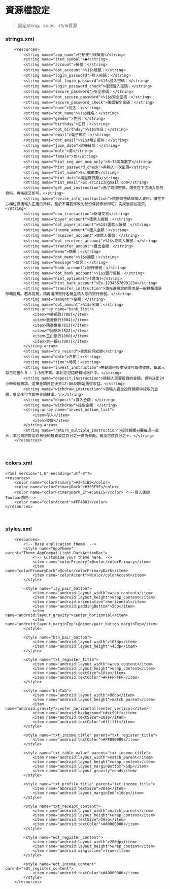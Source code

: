 # 資源檔設定
>設定string、color、style資源
>

### strings.xml
        <resources>
            <string name="app_name">行動支付模擬器</string>
            <string name="item_symbol">●</string>
            <string name="account">帳號：</string>
            <string name="dot_account">%1$s帳號：</string>
            <string name="login_password">登入密碼：</string>
            <string name="dot_login_password">%1$s登入密碼：</string>
            <string name="login_password_check">確認登入密碼：</string>
            <string name="secure_password">安全密碼：</string>
            <string name="dot_secure_password">%1$s安全密碼：</string>
            <string name="secure_password_check">確認安全密碼：</string>
            <string name="name">姓名：</string>
            <string name="dot_name">%1$s姓名：</string>
            <string name="gender">性別：</string>
            <string name="birthday">生日：</string>
            <string name="dot_birthday">%1$s生日：</string>
            <string name="email">電子郵件：</string>
            <string name="dot_email">%1$s電子郵件：</string>
            <string name="join_date">註冊日期：</string>
            <string name="male">男</string>
            <string name="female">女</string>
            <string name="hint_eng_and_num_only">6~15個英數字</string>
            <string name="hint_password_check">再輸入一次密碼</string>
            <string name="hint_name">Ex.鄭佑佑</string>
            <string name="hint_date">請選擇日期</string>
            <string name="hint_email">Ex.eric123@gmail.com</string>
            <string name="get_pwd_instruction">為了取得密碼，請先在下方填入您的資料，再按提交即可。</string>
            <string name="revise_info_instruction">欲修改密碼或個人資料，請在下方欄位直接輸入正確的資料，至於不需要修改的部份保持原狀即可。完成後請按提交。</string>
            <string name="new_transaction">新增交易</string>
            <string name="payer_account">匯款人帳號：</string>
            <string name="dot_payer_account">%1$s匯款人帳號：</string>
            <string name="income_amount">匯入金額：</string>
            <string name="receiver_account">收款人帳號：</string>
            <string name="dot_receiver_account">%1$s收款人帳號：</string>
            <string name="transfer_amount">匯出金額：</string>
            <string name="memo">摘要：</string>
            <string name="dot_memo">%1$s摘要：</string>
            <string name="message">留言：</string>
            <string name="bank_account">銀行帳號：</string>
            <string name="dot_bank_account">%1$s銀行帳號：</string>
            <string name="hint_optional">(選填)</string>
            <string name="hint_bank_account">Ex.12345678901234</string>
            <string name="transfer_instruction">請先選擇您的需求是一般轉帳還是餘額提現。若為提現，請再選擇銀行名稱並填入您的銀行帳號。</string>
            <string name="amount">金額：</string>
            <string name="dot_amount">%1$s金額：</string>
            <string-array name="bank_list">
                <item>中華郵政(700)</item>
                <item>臺灣銀行(004)</item>
                <item>國泰世華(013)</item>
                <item>中國信託(822)</item>
                <item>玉山銀行(808)</item>
                <item>第一銀行(007)</item>
            </string-array>
            <string name="no_record">查無任何紀錄</string>
            <string name="date">日期：</string>
            <string name="time">時間：</string>
            <string name="invest_instruction">將餘額用於本投資可取得收益，每萬元每日可獲0.5 ~ 1.5元不等。本利亦可隨時轉回帳戶中。</string>
            <string name="deposit_instruction">請輸入您要投資的金額。資料送出24小時後經確認，這筆金額將在後天12:00AM開始獲得收益。</string>
            <string name="withdraw_instruction">請輸入要從投資餘額中提取的金額，提交後可立即將金額轉出。\n</string>
            <string name="deposit">存入金額：</string>
            <string name="withdraw">提取金額：</string>
            <string-array name="invest_action_list">
                <item>存入</item>
                <item>提取</item>
            </string-array>
            <string name="return_multiple_instruction">投資餘額只要每滿一萬元，本公司將提高您日後的投資收益百分之一做為鼓勵，最高可達百分之十。</string>
        </resources>

<br>

### colors.xml
    <?xml version="1.0" encoding="utf-8"?>
    <resources>
        <color name="colorPrimary">#3F51B5</color>
        <color name="colorPrimaryDark">#303F9F</color>
        <color name="colorPrimaryDark_2">#C581C5</color> <!--登入後的Toolbar顏色-->
        <color name="colorAccent">#FF4081</color>
    </resources>

<br>

### styles.xml
        <resources>
            <!-- Base application theme. -->
            <style name="AppTheme" parent="Theme.AppCompat.Light.DarkActionBar">
                <!-- Customize your theme here. -->
                <item name="colorPrimary">@color/colorPrimary</item>
                <item name="colorPrimaryDark">@color/colorPrimaryDark</item>
                <item name="colorAccent">@color/colorAccent</item>
            </style>

            <style name="lay_pair_button">
                <item name="android:layout_width">wrap_content</item>
                <item name="android:layout_height">wrap_content</item>
                <item name="android:orientation">horizontal</item>
                <item name="android:paddingBottom">5dp</item>
                <item name="android:layout_gravity">center_horizontal</item>
                <item name="android:layout_marginTop">@dimen/pair_button_marginTop</item>
            </style>

            <style name="btn_pair_button">
                <item name="android:layout_width">103dp</item>
                <item name="android:layout_height">45dp</item>
            </style>

            <style name="txt_register_title">
                <item name="android:layout_width">wrap_content</item>
                <item name="android:layout_height">wrap_content</item>
                <item name="android:textSize">18sp</item>
                <item name="android:textColor">#FFFFFFFF</item>
            </style>

            <style name="btnTab">
                <item name="android:layout_width">90dp</item>
                <item name="android:layout_height">match_parent</item>
                <item name="android:gravity">center_horizontal|center_vertical</item>
                <item name="android:background">#cc99ff</item>
                <item name="android:textSize">18sp</item>
                <item name="android:textColor">#ffffff</item>
            </style>

            <style name="txt_income_title" parent="txt_register_title">
                <item name="android:textColor">#FF000000</item>
            </style>

            <style name="txt_table_value" parent="txt_income_title">
                <item name="android:layout_width">match_parent</item>
                <item name="android:layout_height">wrap_content</item>
                <item name="android:layout_marginBottom">5dp</item>
                <item name="android:layout_gravity">end</item>
            </style>

            <style name="txt_profile_title" parent="txt_income_title">
                <item name="android:textSize">20sp</item>
                <item name="android:layout_marginEnd">10dp</item>
            </style>

            <style name="txt_receipt_content">
                <item name="android:layout_width">match_parent</item>
                <item name="android:layout_height">wrap_content</item>
                <item name="android:textSize">19sp</item>
                <item name="android:textColor">#A0000000</item>
            </style>

            <style name="edt_register_content">
                <item name="android:layout_width">200dp</item>
                <item name="android:layout_height">wrap_content</item>
                <item name="android:singleLine">true</item>
            </style>

            <style name="edt_income_content" parent="edt_register_content">
                <item name="android:textColor">#A0000000</item>
            </style>
        </resources>

